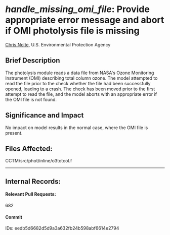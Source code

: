 # *handle_missing_omi_file*: Provide appropriate error message and abort if OMI photolysis file is missing

[Chris Nolte](mailto:nolte.chris@epa.gov), U.S. Environmental Protection Agency

## Brief Description

The photolysis module reads a data file from NASA's Ozone Monitoring Instrument (OMI) describing total column ozone. 
The model attempted to read the file prior to the check whether the file had been successfully opened, leading to a crash.
The check has been moved prior to the first attempt to read the file, and the model aborts with an appropriate error if the OMI file is not found.

## Significance and Impact

No impact on model results in the normal case, where the OMI file is present. 

## Files Affected: 
CCTM/src/phot/inline/o3totcol.f 

-----
## Internal Records:
#### Relevant Pull Requests:
682

#### Commit 
IDs:
eedb5d6682d5d9a3a632fb24b598abf6614e2794
